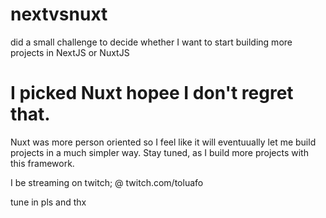 # nextvsnuxt
did a small challenge to decide whether I want to start building more projects in NextJS or NuxtJS

# I picked Nuxt hopee I don't regret that.
Nuxt was more person oriented so I feel like it will eventuually let me build projects in a much simpler way. Stay tuned, as I build more projects with this framework.

I be streaming on twitch; @ twitch.com/toluafo

tune in pls and thx
